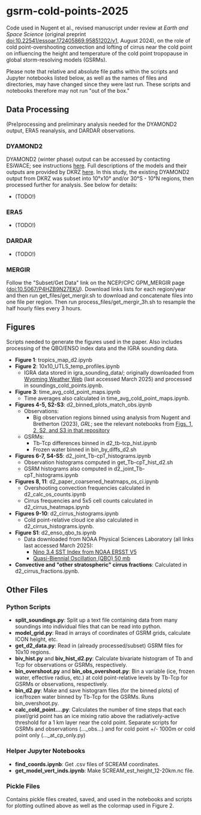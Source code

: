 # gsrm-cold-points-2025
Code used in Nugent et al., revised manuscript under review at _Earth and Space Science_ (original preprint [doi:10.22541/essoar.172405869.95851202/v1](https://doi.org/10.22541/essoar.172405869.95851202/v1), August 2024), on the role of cold point-overshooting convection and lofting of cirrus near the cold point on influencing the height and temperature of the cold point tropopause in global storm-resolving models (GSRMs). 

Please note that relative and absolute file paths within the scripts and Jupyter notebooks listed below, as well as the names of files and directories, may have changed since they were last run. These scripts and notebooks therefore may not run "out of the box."

## Data Processing
(Pre)processing and preliminary analysis needed for the DYAMOND2 output, ERA5 reanalysis, and DARDAR observations.
### DYAMOND2
DYAMOND2 (winter phase) output can be accessed by contacting ESiWACE; see instructions [here](https://www.esiwace.eu/the-project/past-phases/dyamond-initiative). Full descriptions of the models and their outputs are provided by DKRZ [here](https://easy.gems.dkrz.de/DYAMOND/Winter/index.html). In this study, the existing DYAMOND2 output from DKRZ was subset into 10°x10° and/or 30°S - 10°N regions, then processed further for analysis. See below for details:
* (TODO!)
### ERA5
* (TODO!)
### DARDAR
* (TODO!)
### MERGIR
Follow the "Subset/Get Data" link on the NCEP/CPC GPM_MERGIR page ([doi:10.5067/P4HZB9N27EKU](https://doi.org/10.5067/P4HZB9N27EKU)). Download links lists for each region/year and then run get_files/get_mergir.sh to download and concatenate files into one file per region. Then run process_files/get_mergir_3h.sh to resample the half hourly files every 3 hours.

## Figures
Scripts needed to generate the figures used in the paper. Also includes processing of the QBO/ENSO index data and the IGRA sounding data.
* **Figure 1**: tropics_map_d2.ipynb
* **Figure 2**: 10x10_UTLS_temp_profiles.ipynb
	* IGRA data stored in igra_sounding_data/; originally downloaded from [Wyoming Weather Web](https://weather.uwyo.edu/upperair/sounding.html) (last accessed March 2025) and processed in soundings_cold_points.ipynb.
* **Figure 3**: time_avg_cold_point_maps.ipynb
	* Time averages also calculated in time_avg_cold_point_maps.ipynb.
* **Figures 4-5, S2-S3**: d2_binned_plots_match_obs.ipynb
	* Observations: 
		* Big observation regions binned using analysis from Nugent and Bretherton (2023), *GRL*; see the relevant notebooks from [Figs. 1, 2, S2, and S3 in that repository](https://github.com/jacnugent/tropical-conv-os-2023/tree/main?tab=readme-ov-file#figures-1-2-s2-and-s3)
	* GSRMs:
		* Tb-Tcp differences binned in d2_tb-tcp_hist.ipynb
		* Frozen water binned in bin_by_diffs_d2.sh
* **Figures 6-7, S4-S5**: d2_joint_Tb-cpT_histograms.ipynb
	* Observation histograms computed in get_Tb-cpT_hist_d2.sh 
	* GSRM histograms also computed in d2_joint_Tb-cpT_histograms.ipynb
* **Figures 8, 11**: d2_paper_coarsened_heatmaps_os_ci.ipynb
	* Overshooting convection frequencies calculated in d2_calc_os_counts.ipynb
	* Cirrus frequencies and 5x5 cell counts calculated in d2_cirrus_heatmaps.ipynb
* **Figures 9-10**: d2_cirrus_histograms.ipynb
	* Cold point-relative cloud ice also calculated in d2_cirrus_histograms.ipynb.
*  **Figure S1**: d2_enso_qbo_ts.ipynb
	* Data downloaded from NOAA Physical Sciences Laboratory (all links last accessed March 2025): 
		* [Nino 3.4 SST Index from NOAA ERSST V5](https://psl.noaa.gov/data/timeseries/month/DS/Nino34_CPC/)
		* [Quasi-Biennial Oscillation (QBO) 50 mb](https://psl.noaa.gov/data/timeseries/month/DS/QBO50/)
* **Convective and "other stratospheric" cirrus fractions**: Calculated in d2_cirrus_fractions.ipynb.

## Other Files
### Python Scripts
* **split_soundings.py**: Split up a text file containing data from many soundings into individual files that can be read into python.
* **model_grid.py**: Read in arrays of coordinates of GSRM grids, calculate ICON height, etc.
* **get_d2_data.py**: Read in (already processed/subset) GSRM files for 10x10 regions.
* **biv_hist.py** and **biv_hist_d2.py**: Calculate bivariate histogram of Tb and Tcp for observations or GSRMs, respectively.
* **bin_overshoot.py** and **bin_obs_overshoot.py**: Bin a variable (ice, frozen water, effective radius, etc.) at cold point-relative levels by Tb-Tcp for GSRMs or observations, respectively.
* **bin_d2.py**: Make and save histogram files (for the binned plots) of ice/frozen water binned by Tb-Tcp for the GSRMs. Runs bin_overshoot.py.
* **calc_cold_point....py**: Calculates the number of time steps that each pixel/grid point has an ice mixing ratio above the radiatively-active threshold for a 1 km layer near the cold point. Separate scripts for GSRMs and observations (..._obs...) and for cold point +/- 1000m or cold point only (..._at_cp_only.py)
### Helper Jupyter Notebooks
* **find_coords.ipynb**: Get .csv files of SCREAM coordinates.
* **get_model_vert_inds.ipynb**: Make SCREAM_est_height_12-20km.nc file.
### Pickle Files
Contains pickle files created, saved, and used in the notebooks and scripts for plotting outlined above as well as the colormap used in Figure 2. 
